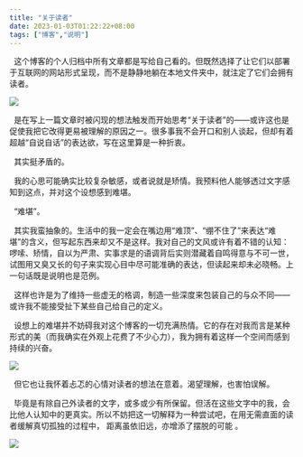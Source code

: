 ```yaml
---
title: "关于读者"
date: 2023-01-03T01:22:22+08:00
tags: ["博客","说明"]
---
```


&nbsp;&nbsp;这个博客的个人归档中所有文章都是写给自己看的。但既然选择了让它们以部署于互联网的网站形式呈现，而不是静静地躺在本地文件夹中，就注定了它们会拥有读者。

![](https://gcore.jsdelivr.net/gh/AlexLiu2022/resources/img/a-website-on-the-internet.jpg)


&nbsp;&nbsp;是在写上一篇文章时被闪现的想法触发而开始思考“关于读者”的——或许这也是促使我把它改得更易被理解的原因之一。很多事我不会开口和别人谈起，但却有着超越“自说自话”的表达欲，写在这里算是一种折衷。

&nbsp;&nbsp;其实挺矛盾的。

&nbsp;&nbsp;我的心思可能确实比较复杂敏感，或者说就是矫情。我预料他人能够透过文字感知到这点，并对这个设想感到难堪。

&nbsp;&nbsp;“难堪”。

 &nbsp;&nbsp;其实我蛮抽象的。生活中的我一定会在嘴边用“难顶”、“绷不住了”来表达“难堪”的含义，但写起东西来却又不是这样。我对自己的文风或许有着不错的认知：啰嗦、矫情，自以为严肃、实事求是的语调背后实则潜藏着自鸣得意与不可一世，试图用又臭又长的句子来实现心目中尽可能准确的表达，但读起来却未必晓畅。上一句话既是说明也是范例。


&nbsp;&nbsp;这样也许是为了维持一些虚无的格调，制造一些深度来包装自己的与众不同——或许我不能接受扯下某些自己给自己的定义。

&nbsp;&nbsp;设想上的难堪并不妨碍我对这个博客的一切充满热情。它的存在对我而言是某种形式的美（而我确实在外观上花费了不少心力），我为拥有着这样一个空间而感到持续的兴奋。

![](https://gcore.jsdelivr.net/gh/AlexLiu2022/resources/img/oxygen-not-included.png)


&nbsp;&nbsp;但它也让我怀着忐忑的心情对读者的想法在意着。渴望理解，也害怕误解。

&nbsp;&nbsp;毕竟是有除自己外读者的文字，或多或少有所保留。但活在这些文字中的我，会比他人认知中的更真实。所以不妨把这一切解释为一种尝试吧，在用无需直面的读者缓解真切孤独的过程中， 距离虽依旧远，亦增添了摆脱的可能 。

![](https://gcore.jsdelivr.net/gh/AlexLiu2022/resources/img/night-sky.jpg)


 
